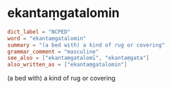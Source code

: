# ekantaṃgatalomin

``` toml
dict_label = "NCPED"
word = "ekantaṃgatalomin"
summary = "(a bed with) a kind of rug or covering"
grammar_comment = "masculine"
see_also = ["ekantaṃgatalomī", "ekantaṃgata"]
also_written_as = ["ekantaṃgatalomin"]
```

(a bed with) a kind of rug or covering

